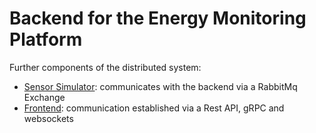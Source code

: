 # Backend for the Energy Monitoring Platform

Further components of the distributed system:
* [Sensor Simulator](https://github.com/bori00/https://github.com/bori00/EnergyMonitoringPlatform_SensorSimulator): communicates with the backend via a RabbitMq Exchange
* [Frontend](https://github.com/bori00/EnergyMonitoringPlatform_Frontend): communication established via a Rest API, gRPC and websockets

